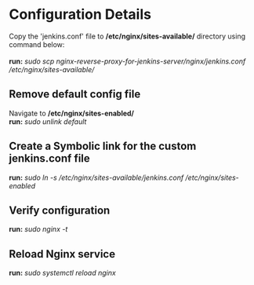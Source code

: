# Configuration Details
Copy the 'jenkins.conf' file to **/etc/nginx/sites-available/** directory using command below: <br><br>
**run:** _sudo scp nginx-reverse-proxy-for-jenkins-server/nginx/jenkins.conf /etc/nginx/sites-available/_

## Remove default config file
Navigate to **/etc/nginx/sites-enabled/** <br>
**run:**  _sudo unlink default_

## Create a Symbolic link for the custom jenkins.conf file
**run:** _sudo ln -s /etc/nginx/sites-available/jenkins.conf /etc/nginx/sites-enabled_

## Verify configuration
**run:** _sudo nginx -t_

## Reload Nginx service
**run:** _sudo systemctl reload nginx_

